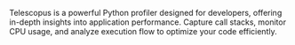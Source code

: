 Telescopus is a powerful Python profiler designed for developers, offering in-depth insights into application performance. Capture call stacks, monitor CPU usage, and analyze execution flow to optimize your code efficiently.